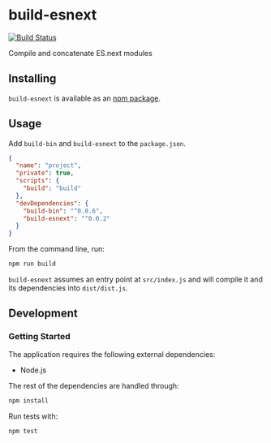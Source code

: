 # build-esnext
[![Build Status](https://travis-ci.org/vinsonchuong/build-esnext.svg?branch=master)](https://travis-ci.org/vinsonchuong/build-esnext)

Compile and concatenate ES.next modules

## Installing
`build-esnext` is available as an
[npm package](https://www.npmjs.com/package/build-esnext).

## Usage
Add `build-bin` and `build-esnext` to the `package.json`.

```json
{
  "name": "project",
  "private": true,
  "scripts": {
    "build": "build"
  },
  "devDependencies": {
    "build-bin": "^0.0.6",
    "build-esnext": "^0.0.2"
  }
}
```

From the command line, run:
```bash
npm run build
```

`build-esnext` assumes an entry point at `src/index.js` and will compile it and
its dependencies into `dist/dist.js`.

## Development
### Getting Started
The application requires the following external dependencies:
* Node.js

The rest of the dependencies are handled through:
```bash
npm install
```

Run tests with:
```bash
npm test
```
